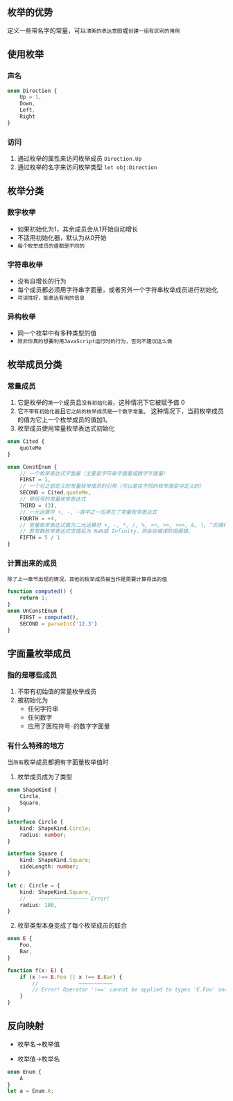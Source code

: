 ## 枚举的优势
定义一些带名字的常量，可以`清晰的表达意图`或`创建一组有区别的用例`

## 使用枚举
### 声名
```typescript
enum Direction {
    Up = 1,
    Down,
    Left,
    Right
}
```
### 访问
1. 通过枚举的属性来访问枚举成员
`Direction.Up`
2. 通过枚举的名字来访问枚举类型
`let obj:Direction`

## 枚举分类
### 数字枚举
- 如果初始化为1，其余成员会从1开始自动增长
- 不适用初始化器，默认为从0开始
- `每个枚举成员的值都是不同的`
### 字符串枚举
- 没有自增长的行为
- 每个成员都必须用字符串字面量，或者另外一个字符串枚举成员进行初始化
- `可读性好，能表达有用的信息`
### 异构枚举
- 同一个枚举中有多种类型的值
- `除非你真的想要利用JavaScript运行时的行为，否则不建议这么做`

## 枚举成员分类
### 常量成员
1. 它是枚举的`第一个`成员且`没有初始化器`，这种情况下它被赋予值 0
2. 它`不带有初始化器`且`它之前的枚举成员是一个数字常量`。 这种情况下，当前枚举成员的值为它上一个枚举成员的值加1。
3. 枚举成员使用常量枚举表达式初始化
```typescript
enum Cited {
    quoteMe
}

enum ConstEnum {
    // 一个枚举表达式字面量（主要是字符串字面量或数字字面量）
    FIRST = 1,
    // 一个对之前定义的常量枚举成员的引用（可以是在不同的枚举类型中定义的）
    SECOND = Cited.quoteMe,
    // 带括号的常量枚举表达式
    THIRD = (3),
    // 一元运算符 +, -, ~其中之一应用在了常量枚举表达式
    FOURTH = +4,
    // 常量枚举表达式做为二元运算符 +, -, *, /, %, <<, >>, >>>, &, |, ^的操作对象。
    // 若常数枚举表达式求值后为 NaN或 Infinity，则会在编译阶段报错。
    FIFTH = 5 / 1
}
```
### 计算出来的成员
`除了上一章节出现的情况，其他的枚举成员被当作是需要计算得出的值`
```typescript
function computed() {
    return 1;
}
enum UnConstEnum {
    FIRST = computed(),
    SECOND = parseInt('12.3')
}
```

## 字面量枚举成员
### 指的是哪些成员
1. 不带有初始值的常量枚举成员
2. 被初始化为
    - 任何字符串
    - 任何数字
    - 应用了医院符号`-`的数字字面量
### 有什么特殊的地方
当`所有`枚举成员都拥有字面量枚举值时
1. 枚举成员成为了类型
```typescript
enum ShapeKind {
    Circle,
    Square,
}

interface Circle {
    kind: ShapeKind.Circle;
    radius: number;
}

interface Square {
    kind: ShapeKind.Square;
    sideLength: number;
}

let c: Circle = {
    kind: ShapeKind.Square,
    //    ~~~~~~~~~~~~~~~~ Error!
    radius: 100,
}
```
2. 枚举类型本身变成了每个枚举成员的联合
```typescript
enum E {
    Foo,
    Bar,
}

function f(x: E) {
    if (x !== E.Foo || x !== E.Bar) {
        //             ~~~~~~~~~~~
        // Error! Operator '!==' cannot be applied to types 'E.Foo' and 'E.Bar'.
    }
}
```

## 反向映射
- 枚举名->枚举值

- 枚举值->枚举名
```typescript
enum Enum {
    A
}
let a = Enum.A;
```